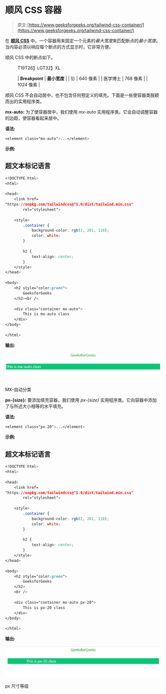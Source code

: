 # 顺风 CSS 容器

> 原文:[https://www.geeksforgeeks.org/tailwind-css-container/](https://www.geeksforgeeks.org/tailwind-css-container/)

在 [**顺风 CSS**](https://www.geeksforgeeks.org/css-tailwind-introduction/) 中，一个容器用来固定一个元素的*最大宽度*来匹配断点的*最小宽度*。当内容必须以响应每个断点的方式显示时，它非常方便。

顺风 CSS 中的断点如下。

<figure class="table">T19T26】LGT32】XL

| **Breakpoint** | **最小宽度** |
| 钐 | 640 像素 |
| 医学博士 | 768 像素 |
| 1024 像素 |

</figure>

顺风 CSS 不会自动居中，也不包含任何预定义的填充。下面是一些使容器类脱颖而出的实用程序类。

**mx-auto:** 为了使容器居中，我们使用 *mx-auto* 实用程序类。它会自动调整容器的边距，使容器看起来居中。

**语法:**

```css
<element class="mx-auto">...</element>
```

**示例:**

## 超文本标记语言

```css
<!DOCTYPE html>
<html>

<head>
    <link href=
"https://unpkg.com/tailwindcss@^1.0/dist/tailwind.min.css"
        rel="stylesheet">

    <style>
        .container {
            background-color: rgb(2, 201, 118);
            color: white;
        }

        h2 {
            text-align: center;
        }
    </style>
</head>

<body>
    <h2 style="color:green">
        GeeksforGeeks
    </h2><br />

    <div class="container mx-auto">
        This is mx-auto class
    </div>
</body>

</html>
```

**输出:**

![](img/faf2e352fa060d5ce890cc33142e5ce6.png)

MX-自动分类

**px-{size}:** 要添加填充容器，我们使用 *px-{size}* 实用程序类。它向容器中添加了与所述大小相等的水平填充。

**语法:**

```css
<element class="px-20">...</element>
```

**示例:**

## 超文本标记语言

```css
<!DOCTYPE html>
<html>

<head>
    <link href=
"https://unpkg.com/tailwindcss@^1.0/dist/tailwind.min.css"
        rel="stylesheet">

    <style>
        .container {
            background-color: rgb(2, 201, 118);
            color: white;
        }

        h2 {
            text-align: center;
        }
    </style>
</head>

<body>
    <h2 style="color:green">
        GeeksforGeeks
    </h2>
    <br />

    <div class="container mx-auto px-20">
        This is px-20 class
    </div>
</body>

</html>
```

**输出:**

![](img/e52b9b6fcb7f4843fa3f391a749e1ace.png)

px 尺寸等级